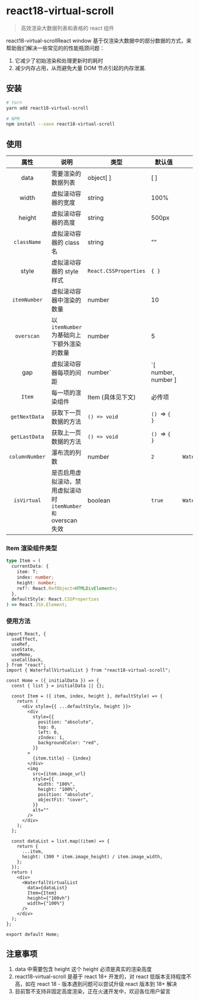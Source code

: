 # react18-virtual-scroll

> 高效渲染大数据列表和表格的 react 组件

react18-virtual-scrollReact window 基于仅渲染大数据中的部分数据的方式，来帮助我们解决一些常见的的性能瓶颈问题：

1. 它减少了初始渲染和处理更新时的耗时
2. 减少内存占用，从而避免大量 DOM 节点引起的内存泄漏.

## 安装

```bash
# Yarn
yarn add react18-virtual-scroll

# NPM
npm install --save react18-virtual-scroll
```

## 使用

|      属性      | 说明                                                          | 类型                  | 默认值              |        生效组件        |
| :------------: | ------------------------------------------------------------- | --------------------- | ------------------- | :--------------------: |
|      data      | 需要渲染的数据列表                                            | object[ ]             | [ ]                 |          all           |
|     width      | 虚拟滚动容器的宽度                                            | string                | 100%                |          all           |
|     height     | 虚拟滚动容器的高度                                            | string                | 500px               |          all           |
|  `className`   | 虚拟滚动容器的 class 名                                       | string                | ""                  |          all           |
|     style      | 虚拟滚动容器的 style 样式                                     | `React.CSSProperties` | `{ }`               |          all           |
|  `itemNumber`  | 虚拟滚动容器中渲染的数量                                      | number                | 10                  |          all           |
|   `overscan`   | 以`itemNumber` 为基础向上下额外渲染的数量                     | number                | 5                   |          all           |
|      gap       | 虚拟滚动容器每项的间距                                        | number`               | `[ number, number ] |           8            |
|     `Item`     | 每一项的渲染组件                                              | Item (具体见下文)     | 必传项              |          all           |
| `getNextData`  | 获取下一页数据的方法                                          | `() => void`          | `() `=> `{ }`       |          all           |
| `getLastData`  | 获取上一页数据的方法                                          | `() => void`          | `() `=> `{ }`       |     `VirtualList`      |
| `columnNumber` | 瀑布流的列数                                                  | number                | `2`                 | `WaterfallVirtualList` |
|  `isVirtual`   | 是否启用虚拟滚动，禁用虚拟滚动时`itemNumber 和 `overscan 失效 | boolean               | `true`              | `WaterfallVirtualList` |

### Item 渲染组件类型

```typescript
type Item = (
  currentData: {
    item: T;
    index: number;
    height: number;
    ref?: React.RefObject<HTMLDivElement>;
  },
  defaultStyle: React.CSSProperties
) => React.JSX.Element;
```

### 使用方法

```tsx
import React, {
  useEffect,
  useRef,
  useState,
  useMemo,
  useCallback,
} from "react";
import { WaterfallVirtualList } from "react18-virtual-scroll";

const Home = ({ initialData }) => {
  const { list } = initialData || {};

  const Item = ({ item, index, height }, defaultStyle) => {
    return (
      <div style={{ ...defaultStyle, height }}>
        <div
          style={{
            position: "absolute",
            top: 0,
            left: 0,
            zIndex: 1,
            backgroundColor: "red",
          }}
        >
          {item.title} - {index}
        </div>
        <img
          src={item.image_url}
          style={{
            width: "100%",
            height: "100%",
            position: "absolute",
            objectFit: "cover",
          }}
          alt=""
        />
      </div>
    );
  };

  const dataList = list.map((item) => {
    return {
      ...item,
      height: (300 * item.image_height) / item.image_width,
    };
  });
  return (
    <div>
      <WaterfallVirtualList
        data={dataList}
        Item={Item}
        height={"100vh"}
        width={"100%"}
      />
    </div>
  );
};

export default Home;
```

## 注意事项

1. data 中需要包含 height 这个 height 必须是真实的渲染高度
2. react18-virtual-scroll 是基于 react 18+ 开发的，对 react 低版本支持程度不高，如在 react 18 - 版本遇到问题可以尝试升级 react 版本到 18+ 解决
3. 目前暂不支持非固定高度渲染，正在火速开发中，欢迎各位用户留言
